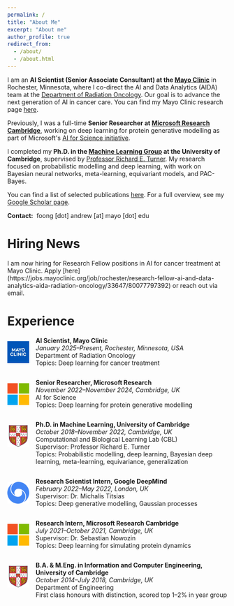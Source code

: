 ```yaml
---
permalink: /
title: "About Me"
excerpt: "About me"
author_profile: true
redirect_from:
  - /about/
  - /about.html
---
```


I am an **AI Scientist (Senior Associate Consultant) at the [Mayo Clinic](https://www.mayoclinic.org/)** in Rochester, Minnesota, where I co-direct the AI and Data Analytics (AIDA) team at the [Department of Radiation Oncology](https://www.mayoclinic.org/departments-centers/radiation-oncology/home/orc-20188588).
Our goal is to advance the next generation of AI in cancer care.
You can find my Mayo Clinic research page [here](https://www.mayo.edu/research/faculty/foong-andrew-ph-d/bio-20583559).

Previously, I was a full-time **Senior Researcher at [Microsoft Research Cambridge](https://www.microsoft.com/en-us/research/lab/microsoft-research-cambridge/)**, working on deep learning for protein generative modelling as part of Microsoft's [AI for Science initiative](https://www.microsoft.com/en-us/research/lab/microsoft-research-ai4science/).

I completed my **Ph.D. in the [Machine Learning Group](https://cbl.eng.cam.ac.uk) at the University of Cambridge**, supervised by [Professor Richard E. Turner](https://rich-turner-group.github.io). My research focused on probabilistic modelling and deep learning, with work on Bayesian neural networks, meta-learning, equivariant models, and PAC-Bayes.

You can find a list of selected publications [here](./publications.md). For a full overview, see my [Google Scholar page](https://scholar.google.com/citations?user=2UOjgIUAAAAJ&hl=en).

**Contact:**&nbsp;<span class="email"> foong [dot] andrew [at] mayo [dot] edu</span>


<h1>Hiring News</h1>
I am now hiring for Research Fellow positions in AI for cancer treatment at Mayo Clinic. Apply [here](https://jobs.mayoclinic.org/job/rochester/research-fellow-ai-and-data-analytics-aida-radiation-oncology/33647/80077797392) or reach out via email.

<h1>Experience</h1>

<div style="display: flex; align-items: flex-start; margin-bottom: 1em;">
  <img src="../assets/mayo_clinic_logo.jpeg" alt="Mayo Clinic logo"
       style="width: 50px; height: 50px; margin-right: 15px; flex-shrink: 0; vertical-align: top; margin-top: 10px;" />
  <div style="margin-top: 0;">
    <p style="margin-top: 0;">
      <strong>AI Scientist, Mayo Clinic</strong><br/>
      <em>January 2025–Present, Rochester, Minnesota, USA</em><br/>
      Department of Radiation Oncology<br/>
      Topics: Deep learning for cancer treatment
    </p>
  </div>
</div>

<div style="display: flex; align-items: flex-start; margin-bottom: 1em;">
  <img src="../assets/msr.jpeg" alt="Microsoft logo"
       style="width: 50px; height: 50px; margin-right: 15px; flex-shrink: 0; vertical-align: top; margin-top: 10px;" />
  <div style="margin-top: 0;">
    <p style="margin-top: 0;">
      <strong>Senior Researcher, Microsoft Research</strong><br/>
      <em>November 2022–November 2024, Cambridge, UK</em><br/>
      AI for Science<br/>
      Topics: Deep learning for protein generative modelling
    </p>
  </div>
</div>

<div style="display: flex; align-items: flex-start; margin-bottom: 1em;">
  <img src="../assets/camlogo.png" alt="University of Cambridge logo"
       style="width: 50px; height: 50px; margin-right: 15px; flex-shrink: 0; vertical-align: top; margin-top: 10px;" />
  <div style="margin-top: 0;">
    <p style="margin-top: 0;">
      <strong>Ph.D. in Machine Learning, University of Cambridge</strong><br/>
      <em>October 2018–November 2022, Cambridge, UK</em><br/>
      Computational and Biological Learning Lab (CBL)<br/>
      Supervisor: Professor Richard E. Turner<br/>
      Topics: Probabilistic modelling, deep learning, Bayesian deep learning, meta-learning, equivariance, generalization 
    </p>
  </div>
</div>

<div style="display: flex; align-items: flex-start; margin-bottom: 1em;">
  <img src="../assets/deepmind.png" alt="DeepMind logo"
       style="width: 50px; height: 50px; margin-right: 15px; flex-shrink: 0; vertical-align: top; margin-top: 10px;" />
  <div style="margin-top: 0;">
    <p style="margin-top: 0;">
      <strong>Research Scientist Intern, Google DeepMind</strong><br/>
      <em>February 2022–May 2022, London, UK</em><br/>
      Supervisor: Dr. Michalis Titsias<br/>
      Topics: Deep generative modelling, Gaussian processes
    </p>
  </div>
</div>

<div style="display: flex; align-items: flex-start; margin-bottom: 1em;">
  <img src="../assets/msr.jpeg" alt="Microsoft logo"
       style="width: 50px; height: 50px; margin-right: 15px; flex-shrink: 0; vertical-align: top; margin-top: 10px;" />
  <div style="margin-top: 0;">
    <p style="margin-top: 0;">
      <strong>Research Intern, Microsoft Research Cambridge</strong><br/>
      <em>July 2021–October 2021, Cambridge, UK</em><br/>
      Supervisor: Dr. Sebastian Nowozin<br/>
      Topics: Deep learning for simulating protein dynamics
    </p>
  </div>
</div>

<div style="display: flex; align-items: flex-start; margin-bottom: 1em;">
  <img src="../assets/camlogo.png" alt="University of Cambridge logo"
       style="width: 50px; height: 50px; margin-right: 15px; flex-shrink: 0; vertical-align: top; margin-top: 10px;" />
  <div style="margin-top: 0;">
    <p style="margin-top: 0;">
      <strong>B.A. & M.Eng. in Information and Computer Engineering, University of Cambridge</strong><br/>
      <em>October 2014–July 2018, Cambridge, UK</em><br/>
      Department of Engineering<br/>
      First class honours with distinction, scored top 1–2% in year group
    </p>
  </div>
</div>
